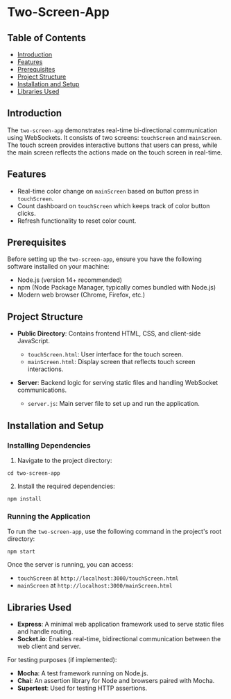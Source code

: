 # Two-Screen-App

## Table of Contents

- [Introduction](#introduction)
- [Features](#features)
- [Prerequisites](#prerequisites)
- [Project Structure](#project-structure)
- [Installation and Setup](#installation-and-setup)
- [Libraries Used](#libraries-used)

## Introduction

The `two-screen-app` demonstrates real-time bi-directional communication using WebSockets. It consists of two screens: `touchScreen` and `mainScreen`. The touch screen provides interactive buttons that users can press, while the main screen reflects the actions made on the touch screen in real-time.

## Features

- Real-time color change on `mainScreen` based on button press in `touchScreen`.
- Count dashboard on `touchScreen` which keeps track of color button clicks.
- Refresh functionality to reset color count.

## Prerequisites

Before setting up the `two-screen-app`, ensure you have the following software installed on your machine:

- Node.js (version 14+ recommended)
- npm (Node Package Manager, typically comes bundled with Node.js)
- Modern web browser (Chrome, Firefox, etc.)

## Project Structure

- **Public Directory**: Contains frontend HTML, CSS, and client-side JavaScript.
  - `touchScreen.html`: User interface for the touch screen.
  - `mainScreen.html`: Display screen that reflects touch screen interactions.
  
- **Server**: Backend logic for serving static files and handling WebSocket communications.
  - `server.js`: Main server file to set up and run the application.

## Installation and Setup

### Installing Dependencies

1. Navigate to the project directory:
```
cd two-screen-app
```

2. Install the required dependencies:
```
npm install
```

### Running the Application

To run the `two-screen-app`, use the following command in the project's root directory:
```
npm start
```

Once the server is running, you can access:

- `touchScreen` at `http://localhost:3000/touchScreen.html`
- `mainScreen` at `http://localhost:3000/mainScreen.html`

## Libraries Used

- **Express**: A minimal web application framework used to serve static files and handle routing.
- **Socket.io**: Enables real-time, bidirectional communication between the web client and server.

For testing purposes (if implemented):

- **Mocha**: A test framework running on Node.js.
- **Chai**: An assertion library for Node and browsers paired with Mocha.
- **Supertest**: Used for testing HTTP assertions.
